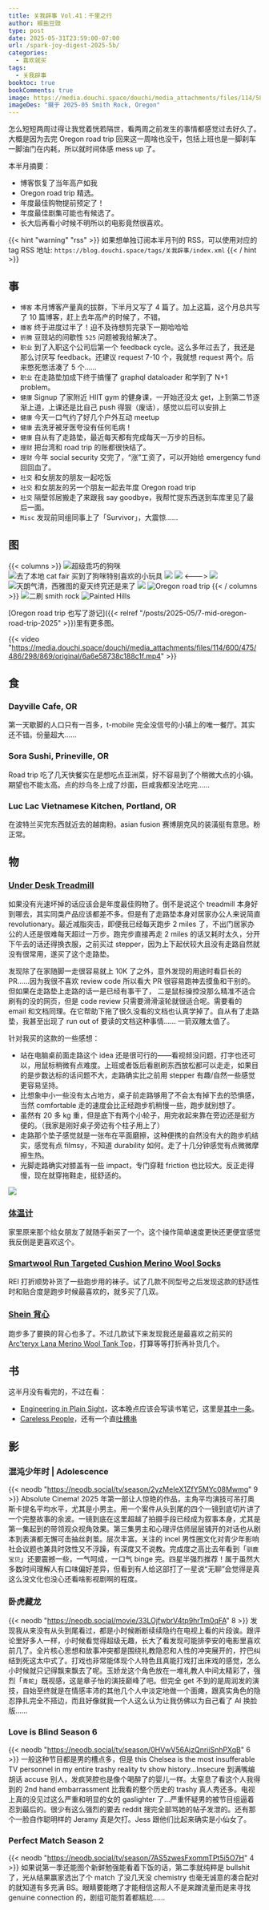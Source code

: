 ```yaml
---
title: 关我辟事 Vol.41：千里之行
author: 椒盐豆豉
type: post
date: 2025-05-31T23:59:00-07:00
url: /spark-joy-digest-2025-5b/
categories:
  - 喜欢就买
tags:
  - 关我辟事
booktoc: true
bookComments: true
image: https://media.douchi.space/douchi/media_attachments/files/114/583/689/852/889/857/original/bfd9b45e3ee0c702.png
imageDes: "摄于 2025-05 Smith Rock, Oregon"
---
```


怎么短短两周过得让我觉着恍若隔世，看两周之前发生的事情都感觉过去好久了。大概是因为去完 Oregon road trip 回来这一周啥也没干，包括上班也是一脚刹车一脚油门在内耗，所以就时间体感 mess up 了。

本半月摘要：
- 博客恢复了当年高产如我
- Oregon road trip 精选。
- 年度最佳购物提前预定了！
- 年度最佳剧集可能也有候选了。
- 长大后再看小时候不明所以的电影竟然很喜欢。

<!--more-->
{{< hint "warning" "rss" >}}
如果想单独订阅本半月刊的 RSS，可以使用对应的 tag RSS 地址:
`https://blog.douchi.space/tags/关我辟事/index.xml`
{{< / hint >}}

## 事
- `博客` 本月博客产量真的拔群，下半月又写了 4 篇了。加上这篇，这个月总共写了 10 篇博客，赶上去年高产的时候了，不错。
- `播客` 终于进度过半了！迫不及待想剪完录下一期哈哈哈
- `折腾` 豆豉站的间歇性 `525` 问题被我给解决了。
- `职业` 到了入职这个公司后第一个 feedback cycle。这么多年过去了，我还是那么讨厌写 feedback。还建议 request 7-10 个，我就想 request 两个。后来憋死憋活凑了 5 个…… 
- `职业` 在走路垫加成下终于搞懂了 graphql dataloader 和学到了 N+1 problem。
- `健康` Signup 了家附近 HIIT gym 的健身课，一开始还没太 get，上到第二节逐渐上道，上课还是比自己 push 得狠（废话），感觉以后可以安排上
- `健康` 今天一口气约了好几个户外互动 meetup
- `健康` 去洗牙被牙医夸没有任何毛病！
- `健康` 自从有了走路垫，最近每天都有完成每天一万步的目标。
- `理财` 把台湾和 road trip 的账都很快结了。
- `理财` 今年 social security 交完了，“涨”工资了，可以开始给 emergency fund 回回血了。
- `社交` 和女朋友的朋友一起吃饭
- `社交` 和女朋友的另一个朋友一起去年度 Oregon road trip
- `社交` 隔壁邻居搬走了来跟我 say goodbye，我帮忙提东西送到车库里见了最后一面。
- `Misc` 发现前同组同事上了「Survivor」，大震惊…… 

## 图
{{< columns >}}
![超级乖巧的狗咪](https://media.douchi.space/douchi/media_attachments/files/114/527/421/482/052/248/original/8f6851e93277a804.jpg)
![去了本地 cat fair 买到了狗咪特别喜欢的小玩具](https://media.douchi.space/douchi/media_attachments/files/114/538/256/149/463/212/original/75fc5d1b0c1f3419.jpg)
![](https://media.douchi.space/douchi/media_attachments/files/114/583/540/776/664/547/original/7e4f2fae5df056f2.png)
![](https://media.douchi.space/douchi/media_attachments/files/114/583/632/743/245/172/original/cd6e8f4cbb90a817.png)
<--->
![](https://media.douchi.space/douchi/media_attachments/files/114/530/490/566/225/240/original/4a9afe56612971be.jpg)
![天朗气清，西雅图的夏天终究还是来了](https://media.douchi.space/douchi/media_attachments/files/114/530/490/523/754/237/original/c669a8fb59b269ab.jpg)
![](https://media.douchi.space/douchi/media_attachments/files/114/538/256/152/396/650/original/d62b96101778f13c.jpg)
![Oregon road trip ](https://media.douchi.space/douchi/media_attachments/files/114/583/630/481/988/961/original/b9324ec293005a73.png)
{{< / columns >}}
![二刷 smith rock](https://media.douchi.space/douchi/media_attachments/files/114/583/716/856/598/058/original/04dc60c305caf4b2.png)
![Painted Hills](https://media.douchi.space/douchi/media_attachments/files/114/583/602/626/725/572/original/60a6f5a24db3a6f0.png)

[Oregon road trip 也写了游记]({{< relref "/posts/2025-05/7-mid-oregon-road-trip-2025" >}})里有更多图。

{{< video "https://media.douchi.space/douchi/media_attachments/files/114/600/475/486/298/869/original/6a6e58738c188c1f.mp4" >}}

## 食
### Dayville Cafe, OR
第一天歇脚的人口只有一百多，t-mobile 完全没信号的小镇上的唯一餐厅。其实还不错。份量超大…… 

### Sora Sushi, Prineville, OR
Road trip 吃了几天快餐实在是想吃点亚洲菜，好不容易到了个稍微大点的小镇。期望也不能太高。点的炒乌冬上成了炒面，巨咸我都没法吃完…… 

### Luc Lac Vietnamese Kitchen, Portland, OR
在波特兰买完东西就近去的越南粉。asian fusion 赛博朋克风的装潢挺有意思。粉正常。

## 物
### [Under Desk Treadmill](https://amzn.to/3FzxzXB)
如果没有光速坏掉的话应该会是年度最佳购物了。倒不是说这个 treadmill 本身好到哪去，其实同类产品应该都差不多。但是有了走路垫本身对居家办公人来说简直 revolutionary。最近减脂突击，即便我已经每天跑步 2 miles 了，不出门居家办公的人还是很难每天超过一万步。跑完步直接再走 2 miles 的话又耗时太久，分开下午去的话还得换衣服，之前买过 stepper，因为上下起伏较大且没有走路自然就没有很常用，遂买了这个走路垫。

发现除了在家随脚一走很容易就上 10K 了之外，意外发现的用途时看巨长的 PR……因为我很不喜欢 review code 所以看大 PR 很容易跑神去摸鱼和干别的。但如果在走路垫上走路的话一是已经有事干了， 二是鼠标操控没那么精准不适合刷有的没的网页，但是 code review 只需要滑滑滚轮就很适合呢。需要看的 email 和文档同理。在它帮助下拖了很久没看的文档也认真学掉了。自从有了走路垫，我甚至出现了 run out of 要读的文档这种事情…… 一箭双雕太值了。

针对我买的这款的一些感想：
- 站在电脑桌前面走路这个 idea 还是很可行的——看视频没问题，打字也还可以，用鼠标稍微有点难度。上班或者饭后看剧刷东西放松都可以走走，如果目的是步数达标的话问题不大，走路确实比之前用 stepper 有趣/自然一些感觉更容易坚持。
- 比想象中小一些没有太占地方，桌子前走路够用了不会太有掉下去的恐惧感，当然 comfortable 走的速度会比正经跑步机稍慢一些，跑步就别想了。
- 虽然有 20 多 kg 重，但是底下有两个小轮子，用完收起来靠在旁边还是挺方便的。（我家是刚好桌子旁边有个柱子用上了）
- 走路那个垫子感觉就是一张布在平面磨擦，这种便携的自然没有大的跑步机结实，感觉有点 filmsy，不知道 durability 如何。走了十几分钟感觉有点微微摩擦生热。
- 光脚走路确实对膝盖有一些 impact，专门穿鞋 friction 也比较大。反正走得慢，现在就穿拖鞋走，挺舒适的。

![](https://media.douchi.space/douchi/media_attachments/files/114/526/987/179/494/019/original/7d7191291e296b74.png)

### [体温计](https://amzn.to/43BB2Ne)
家里原来那个给女朋友了就随手新买了一个。这个操作简单速度更快还更便宜感觉我反倒是更喜欢这个。

### [Smartwool Run Targeted Cushion Merino Wool Socks](https://amzn.to/452M7cE)
REI 打折顺势补货了一些跑步用的袜子。试了几款不同型号之后发现这款的舒适性时和贴合度是跑步时候最喜欢的，就多买了几双。

### [Shein 背心](https://us.shein.com/GLOWMODE-Pima-Cotton-Reflective-Slit-Tank-Top-Gym-Summer-p-67656276.html?mallCode=1)
跑步多了要换的背心也多了。不过几款试下来发现我还是最喜欢之前买的 [Arc'teryx Lana Merino Wool Tank Top](https://amzn.to/41WhS5E)，打算等等打折再补货几个。

## 书
这半月没有看完的，不过在看：
- [Engineering in Plain Sight](https://amzn.to/43MmSdX)，这本晚点应该会写读书笔记，这里是[其中一条](https://t.me/mtfront/3887)。
- [Careless People](https://amzn.to/44Zmzx3)，还有一个直[吐槽串](https://douchi.space/@mtfront/114554615777287024)

## 影
### 混沌少年时 | Adolescence
{{< neodb "https://neodb.social/tv/season/2yzMeIeX1ZfY5MYc08Mwmq" 9 >}}
Absolute Cinema! 2025 年第一部让人惊艳的作品，主角平均演技可吊打奥斯卡提名平均水平，尤其是小男主。用一个案件从头到尾的四个一镜到底切片讲了一个完整故事的余波。一镜到底在这里超越了拍摄手段已经成为叙事本身，尤其是第一集起到的带领观众视角效果。第三集男主和心理评估师层层铺开的对话也从剧本到表演都无懈可击抽丝剥茧。层次丰富。关注的 incel 男性圈文化对青少年影响社会议题也兼具时效性又不浮躁，有深度又不说教。完成度之高比去年看到「`驯鹿宝贝`」还要震撼一些，一气呵成，一口气 binge 完。四星半强烈推荐！属于虽然大多数时间理解人有口味偏好差异，但看到有人给这部打了一星说“无聊”会觉得是真这么没文化也没心还看啥影视剧啊的程度。

### 卧虎藏龙
{{< neodb "https://neodb.social/movie/33LOjfwbrV4tp9hrTm0qFA" 8 >}}
发现我从来没有从头到尾看过，都是小时候断断续续隐约在电视上看的片段诶。跟评论里好多人一样，小时候看觉得超级无趣，长大了看发现可能排李安的电影里喜欢前几了。全片核心思想和故事冲突都是围绕礼教隐忍和人性的冲突展开的，拧巴纠结到死这太中式了。打戏也非常能体现个人特色且真能打戏打出床戏的感觉，怎么小时候就只记得飘来飘去了呢。玉娇龙这个角色放在一堆礼教人中间太精彩了，强烈「`青蛇`」既视感，这是章子怡的演技巅峰了吧。但完全 get 不到的是周润发的演技，自始至终就是在情感丰沛的其他几个人中淡定地做一个面瘫，跟真实角色的隐忍挣扎完全不搭边，而且好像就我一个人这么认为让我仿佛以为自己看了 AI 换脸版……

### Love is Blind Season 6
{{< neodb "https://neodb.social/tv/season/0HVwV56AjzQnriiSnhPXqB" 6 >}}
一般这种节目都是男的槽点多，但是 this Chelsea is the most insufferable TV personnel in my entire trashy reality tv show history...Insecure 到满嘴编胡话 accuse 别人，发疯哭腔也是像个喝醉了的婴儿一样。太窒息了看这个人我得到的 2nd hand embarrassment 比我看的整个历史的 trashy 真人秀还多。电视上真的没见过这么严重和明显的女的 gaslighter 了…严重怀疑男的被节目组逼着忍到最后的。很少有这么强烈的要去 reddit 搜完全部骂她的帖子发泄的。还有那个一脸自作聪明样的 Jeramy 真是欠打。Jess 跟他们比起来确实是小仙女了。

### Perfect Match Season 2
{{< neodb "https://neodb.social/tv/season/7AS5zwesFxommTPt5i5O7H" 4 >}}
如果说第一季还能图个新鲜勉强能看着下饭的话，第二季就纯粹是 bullshit 了，光从结果赢家选出了个 match 了没几天没 chemistry 也毫无诚意的凑合配对的就知道有多充满 BS。眼睛要能瞎了才能相信这帮人不是来蹭流量而是来寻找 genuine connection 的，剧组可能剪着都尴尬……